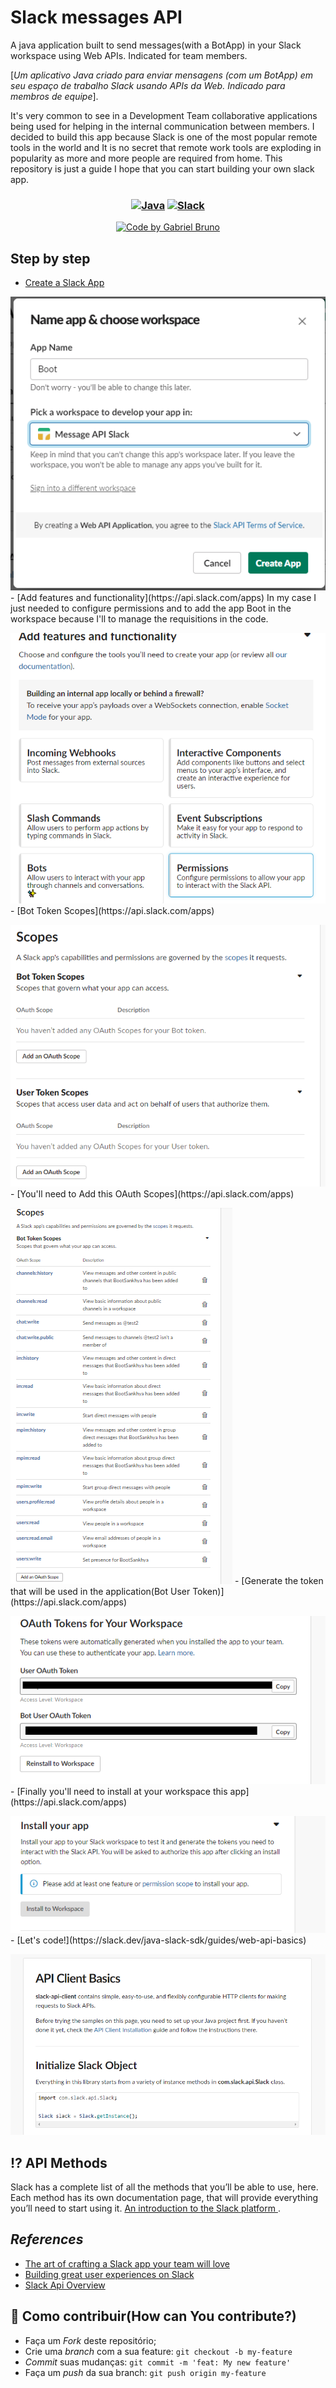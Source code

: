 # Slack messages API
 A java application built to send messages(with a BotApp) in your Slack workspace using Web APIs. Indicated for team members.</p>
 [_Um aplicativo Java criado para enviar mensagens (com um BotApp) em seu espaço de trabalho Slack usando APIs da Web. Indicado para membros de equipe_].
 
 It's very common to see in a Development Team collaborative applications being used for helping in the internal communication between members. I decided to build this app because Slack is one of the most popular remote tools in the world and It is no secret that remote work tools are exploding in popularity as more and more people are required from home. This repository is just a guide I hope that you can start building your own slack app.


 <h3 align="center">
    <a  href="https://www.oracle.com/java/technologies/downloads/" >
    <img alt="Java" title="#java" width="170px" height="83px" src="https://marcas-logos.net/wp-content/uploads/2020/11/Java-logo.jpg"></a>
    <a  href="https://slack.com/intl/pt-br/">
    <img alt="Slack" title="#Slack" width="170px" height="83px"  src="https://assets.b9.com.br/wp-content/uploads/2019/01/slack_logo_2.png"></a>
</h3>
  

   <a href="https://github.com/gabriel-silva-kothe">
   <div align="center"> <img alt="Code by Gabriel Bruno" src="https://img.shields.io/badge/code%20by-Gabriel%20Bruno-red"></div>
  </a>
</p>


## Step by step

-  [Create a Slack App](https://api.slack.com/apps) </p>
<img alt="img1" src="./images/app.png">
-  [Add features and functionality](https://api.slack.com/apps) 
In my case I just needed to configure permissions and to add the app Boot in the workspace because I'll to manage the requisitions in the code.</p>
<img alt="img2"  src="./images/permissions.png">
-  [Bot Token Scopes](https://api.slack.com/apps) </p>
<img alt="img3"  src="./images/scopes.png">
-  [You'll need to Add this OAuth Scopes](https://api.slack.com/apps) </p>
<img alt="img4" src="./images/scopesall.png">
-  [Generate the token that will be used in the application(Bot User Token)](https://api.slack.com/apps) </p>
<img alt="img5" src="./images/tokens.png">
-  [Finally you'll need to install at your workspace this app](https://api.slack.com/apps) </p>
<img alt="img6"  src="./images/install.png">
-  [Let's code!](https://slack.dev/java-slack-sdk/guides/web-api-basics) </p>
<img alt="img7"  src="./images/javaapi.png"> 



## :interrobang: API Methods


Slack has a complete list of all the methods that you’ll be able to use, here. Each method has its own documentation page, that will provide everything you’ll need to start using it.  <a href="https://api.slack.com/start/overview">An introduction to the Slack platform </a>.


## *References*

- [The art of crafting a Slack app 
your team will love](https://slack.dev/guides/Build.pdf)
- [Building great user experiences
on Slack](https://slack.dev/guides/AppUIGuidelines.pdf)
- [Slack Api Overview](https://api.slack.com/start/overview)



<a id="como-contribuir"></a>

## :dart: Como contribuir(How can You contribute?)

- Faça um _Fork_ deste repositório;
- Crie uma _branch_ com a sua feature: `git checkout -b my-feature`
- _Commit_ suas mudanças: `git commit -m 'feat: My new feature'`
- Faça um _push_ da sua branch: `git push origin my-feature`
